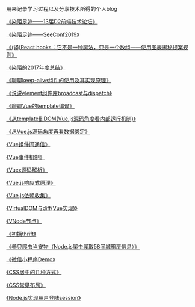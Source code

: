 用来记录学习过程以及分享技术所得的个人blog

[《染陌足迹——13届D2前端技术论坛》](/blogs/染陌足迹——13届D2前端技术论坛.MarkDown)

[《染陌足迹——SeeConf2019》](/blogs/染陌足迹——SeeConf2019.MarkDown)

[《(译)React hooks：它不是一种魔法，只是一个数组——使用图表揭秘提案规则》](/blogs/(译)Reacthooks：它不是一种魔法，只是一个数组——使用图表揭秘提案规则.MarkDown)

[《染陌的2017年度总结》](/blogs/染陌的2017年度总结.MarkDown)

[《聊聊keep-alive组件的使用及其实现原理》](/blogs/聊聊keep-alive组件的使用及其实现原理.MarkDown)

[《说说element组件库broadcast与dispatch》](/blogs/说说element组件库broadcast与dispatch.MarkDown)

[《聊聊Vue的template编译》](/blogs/聊聊Vue的template编译.MarkDown)

[《从template到DOM(Vue.js源码角度看内部运行机制)》](/blogs/从template到DOM(Vue.js源码角度看内部运行机制).MarkDown)

[《从Vue.js源码角度再看数据绑定》](/blogs/从Vue.js源码角度再看数据绑定.MarkDown)

[《Vue组件间通信》](/blogs/Vue组件间通信.MarkDown)

[《Vue事件机制》](/blogs/Vue事件机制.MarkDown)

[《Vuex源码解析》](/blogs/Vuex源码解析.MarkDown)

[《Vue.js响应式原理》](/blogs/Vue.js响应式原理.MarkDown)

[《Vue.js依赖收集》](/blogs/Vue.js依赖收集.MarkDown)

[《VirtualDOM与diff(Vue实现)》](/blogs/VirtualDOM与diff(Vue实现).MarkDown)

[《VNode节点》](/blogs/VNode节点.MarkDown)

[《初探thrift》](/blogs/初探thrift.MarkDown)

[《养只爬虫当宠物（Node.js爬虫爬取58同城租房信息）》](/blogs/养只爬虫当宠物（Node.js爬虫爬取58同城租房信息）.MarkDown)

[《微信小程序Demo》](/blogs/微信小程序Demo.MarkDown)

[《CSS居中的几种方式》](/blogs/CSS居中的几种方式.MarkDown)

[《CSS常见布局》](/blogs/CSS常见布局.MarkDown)

[《Node.js实现用户登陆session》](/blogs/Node.js实现用户登陆session.MarkDown)